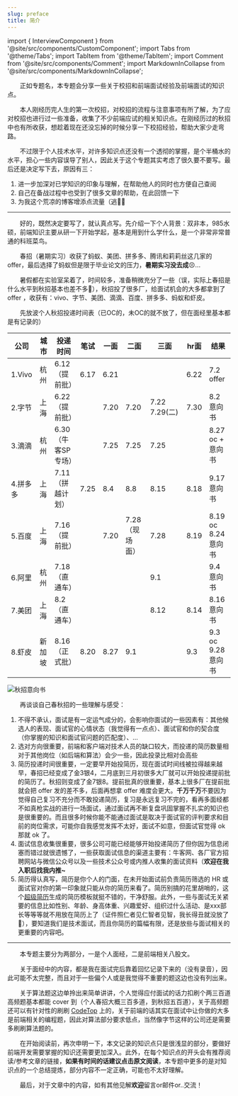 ```yaml
---
slug: preface
title: 简介
---
```


import { InterviewComponent } from '@site/src/components/CustomComponent';
import Tabs from '@theme/Tabs';
import TabItem from '@theme/TabItem';
import Comment from '@site/src/components/Comment';
import MarkdownInCollapse from '@site/src/components/MarkdownInCollapse';

<InterviewComponent time="2021-09-28" />

&emsp;&emsp;正如专题名，本专题会分享一些关于校招和前端面试经验及前端面试的知识点。


&emsp;&emsp;本人刚经历完人生的第一次校招，对校招的流程与注意事项有所了解，为了应对校招也进行过一些准备，收集了不少前端应试的相关知识点。在刚经历过的秋招中也有所收获，想趁着现在还没忘掉的时候分享一下校招经验，帮助大家少走弯路。

&emsp;&emsp;不过限于个人技术水平，对许多知识点还没有一个透彻的掌握，是个半桶水的水平，担心一些内容误导了别人，因此关于这个专题其实考虑了很久要不要写。最后还是决定写下去，原因有三：

1. 进一步加深对已学知识的印象与理解，在帮助他人的同时也方便自己查阅
2. 自己在备战过程中也受到了很多文章的帮助，在此回馈一下
3. 为我这个荒凉的博客增添点流量（逃🏃💨

---

&emsp;&emsp;好的，既然决定要写了，就认真点写。先介绍一下个人背景：双非本，985水硕，前端知识主要从研一下开始学起，基本是用到什么学什么，是一个非常非常普通的科班菜鸟。

&emsp;&emsp;春招（暑期实习）收获了蚂蚁、美团、拼多多、腾讯和莉莉丝这几家的 offer，最后选择了蚂蚁但是限于毕业论文的压力，**暑期实习没去成**😣...

&emsp;&emsp;暑假都在实验室呆着了，时间较多，准备稍微充分了一些（误，实际上春招是什么水平到秋招基本也差不多🤣），秋招投了很多厂，给面试机会的大多都拿到了 offer ，收获有：vivo、字节、美团、滴滴、百度、拼多多、蚂蚁和虾皮。

&emsp;&emsp;先放波个人秋招投递时间表（已OC的，未OC的就不放了，但在面经里基本都是有记录的）

| 公司      | 城市   | 投递时间       | 笔试   | 一面 | 二面           | 三面             | hr面 | 结果                                                        |
| --------- | ------ | -------------- | ------ | ---- | -------------- | ---------------- | ---- | ----------------------------------------------------------- |
| 1.Vivo    | 杭州   | 6.12（提前批） | 6.17   | 6.21 |                |                  | 6.22 | 7.2 offer|
| 2.字节    | 上海   | 6.22（提前批） |        | 7.20 | 7.20           | 7.22  7.29(二) | 7.30 | 8.2 意向书|
| 3.滴滴    | 杭州   | 6.30（牛客SP专场） |        | 7.25 | 7.25           | 7.25             |      | 8.27 oc + 意向书|
| 4.拼多多  | 上海   | 7.11 （拼越计划）          | 7.25   | 8.4  | 8.8            | 8.15             | 8.18 | 9.17 意向书|
| 5.百度    | 上海   | 7.16（提前批）           |        | 7.20 | 7.28（现场面） | 7.28             | 8.19 | 8.19 oc <br /> 8.24 意向书|
| 6.阿里    | 杭州   | 7.18（直通车）     |  |      |                | 9.1              |      | 9.4 意向书|
| 7.美团    | 上海   | 8.2（直通车）  |        |      |                | 8.12             | 8.14 | 8.16 意向书|
| 8.虾皮    | 新加坡 | 8.16  （正式批）         | 8.20   | 8.27 | 9.1            |                  | 9.3  | 9.3 oc <br /> 9.28 意向书|

![秋招意向书](https://gitee.com/yleave/imagehost1/raw/master/img/%E5%9B%BE%E7%89%871.png)


&emsp;&emsp;再谈谈自己春秋招的一些理解与感受：

1. 不得不承认，面试是有一定运气成分的，会影响你面试的一些因素有：其他候选人的表现、面试官的心情状态（我觉得有一点点）、面试官和你的契合度（你掌握的知识和面试官问题的匹配度）、...
2. 选对方向很重要，前端和客户端对技术人员的缺口较大，而投递的简历数量相对于其他岗位（如后端和算法）会少一些，因此投录比相对会高些
3. 简历投递时间很重要，一定要早开始投简历，现在面试时间线被拉得越来越早，春招已经变成了金3银4，二月底到三月初很多大厂就可以开始投递提前批的简历了。秋招则变成了金7银8。提前批真的很重要，基本上很多厂在提前批就会把 offer 发的差不多，后面再想拿 offer 难度会更大。**千万千万**不要因为觉得自己复习不充分而不敢投递简历，复习是永远复习不完的，看再多面经都不如真枪实战的进行一场面试，通过面试再不断复盘巩固掌握不扎实的知识也是很重要的。而且很多时候你能不能通过面试是取决于面试官的评判要求和目前的岗位需求，可能你自我感觉发挥不太好，面试不如意，但面试官觉得 ok 那就 ok 了。
4. 面试信息收集很重要，很多公司可能已经能够开始投递简历了但你因为信息闭塞而错过就很遗憾了，一些获取面试信息的渠道主要有：牛客网、各厂官方招聘网站与微信公众号以及一些技术公众号或内推人收集的面试资料（**欢迎在我入职后找我内推~**
5. 简历得认真写，简历是你个人的门面，在未开始面试前负责简历筛选的 HR 或面试官对你的第一印象就只能从你的简历来看了。简历别搞的花里胡哨的，这个[超级简历](https://www.wondercv.com/)生成的简历模板就挺不错的，干净舒服。此外，一些与面试无关紧要的信息比如性别、年龄、身高体重、兴趣爱好、组织过什么活动、是xxx部长等等等就不用放在简历上了（证件照仁者见仁智者见智，我长得丑就没放了🐒），要知道我们是技术面试，而且你简历的篇幅有限，还是放些与面试相关的更重要的内容吧。


---


&emsp;&emsp;本专题主要分为两部分，一是个人面经，二是前端相关八股文。

&emsp;&emsp;关于面经中的内容，都是我在面试完后靠着回忆记录下来的（没有录音），因此可能不太完整，而且对于一些偏个人或是我觉得不重要的题这边也没有列出来。

&emsp;&emsp;关于算法题这边单拎出来简单讲讲，个人觉得应付面试的话力扣刷个两三百道高频题基本都能 cover 到（个人春招大概三百多道，到秋招五百道），关于高频题还可以有针对性的刷刷 [CodeTop](https://codetop.cc/home) 上的，关于前端的话其实在面试中让你做的大多是前端相关的编程题，因此对算法部分要求低点，当然像字节这样的公司还是需要多刷刷算法题的。

&emsp;&emsp;在开始阅读前，再次申明一下，本文记录的知识点只是很浅显的部分，要做好前端开发需要掌握的知识还需要更加深入。此外，在每个知识点的开头会有推荐阅读/参考文章的链接，**如果有时间的话建议点击原文阅读**，本专题中更多的是对知识点的一个总结提炼，部分内容不一定正确，可能也不太好理解。

&emsp;&emsp;最后，对于文章中的内容，如有其他见解**欢迎**留言or邮件or..交流！


<Comment />
